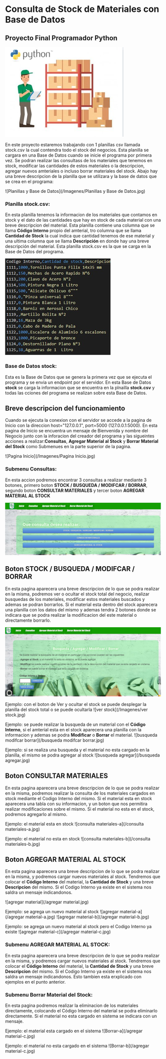 # Consulta de Stock de Materiales con Base de Datos
## Proyecto Final Programador Python

![ControlDeStock](/Imagenes/ControlDeStock.jpg)


En este proyecto estaremos trabajando con 1 planillas csv llamada stock.csv la cual contendra todo el stock del negocios. Esta planilla se cargara en una Base de Datos cuando se inicie el programa por primera vez. Se podran realizar las consultass de los materiales que tenemos en stock, modificar las cantidades de estos materiales o la descripcion, agregar nuevos amteriales o incluso borrar materiales del stock. 
Abajo hay una breve descripcion de la planilla que se utilizara y la base de datos que se crea en el programa:

![Planillas y Base de Datos](/Imagenes/Planillas y Base de Datos.jpg)

### Planilla **stock.csv**: 
En esta planilla tenemos la informacion de los materiales que contamos en stock y el dato de las cantidades que hay en stock de cada material con una breve descripcion del material. Esta planilla contiene una columna que se llama **Código Interno** propio del amterial, tro columna que se llama **Cantidad de Stock** la cual indica que cantidad tenemos de ese material y una ultima columna que se llama **Descripción** en donde hay una breve descripción del material. Esta planilla stock.csv es la que se carga en la Base de Datos del programa.

![stock.csv](/Imagenes/stock.csv.jpg)

### Base de Datos **stock**: 
Esta es la Base de Datos que se genera la primera vez que se ejecuta el programa y se envia un endpoint por el servidor. En esta Base de Datos **stock** se carga la informacion que se encuentra en la plnailla **stock.csv** y todas las cciones del programa se realizan sobre esta Base de Datos. 


## Breve descripcion del funcionamiento

Cuando se ejecuta la conexion con el servidor se accede a la pagina de Inicio con la direccion host="127.0.0.1", port=5000 (127.0.0.1:5000). En esta pagina de Inicio se encuentra un mensaje de Bienvenida y nombre del Negocio junto con la inforacion del creador del programa y las sigueintes acciones a realizar:**Consultas**, **Agregar Material al Stock** y **Borrar Material del Stock** como Submenues en la parte superior de la pagina.

![Pagina Inicio](/Imagenes/Pagina Inicio.jpg)


### Submenu **Consultas**: 
En esta accion podremos encontrar 3 consultas a realizar mediante 3 botones, primero boton **STOCK / BUSQUEDA / MODIFCAR / BORRAR**, segundo boton **CONSULTAR MATERIALES** y tercer boton **AGREGAR MATERIAL AL STOCK** 

![Consulta-a](/Imagenes/Consulta-a.jpg)

## Boton **STOCK / BUSQUEDA / MODIFCAR / BORRAR**
En esta pagina aparecera una breve descripcion de lo que se podra realizar en la misma, podremos ver o ocultar el stock total del negocio, realizar busquedas de los materiales, modificar estos materiales buscados y ademas se podran borrarlos. Si el material esta dentro del stock aparecera una planilla con los datos del mismo y ademas tendra 2 botones donde se indicara que se podra realizar la modificacion del este material o directamente borrarlo.

![stock-busqueda-modificar-borrar](/Imagenes/stock-busqueda-modificar-borrar.jpg)

Ejemplo: con el boton de Ver y ocultar el stock se puede desplegar la planilla del stock total o se puede ocultarla
![ver stock](/Imagenes/ver stock.jpg)

Ejemplo: se puede realizar la busqueda de un material con el **Código Interno**, si el amterial esta en el stock aparecera una planilla con la informacion y ademas se podra **Modificar** o **Borrar** el material.
![busqueda modifcar borrar](/busqueda modifcar borrar.jpg)

Ejemplo: si se realiza una busqueda y el material no esta cargado en la planilla, el mismo se podra agregar al stock
![busqueda agregar](/busqueda agregar.jpg)

## Boton **CONSULTAR MATERIALES**
En esta pagina aparecera una breve descripcion de lo que se podra realizar en la misma, podremos realizar la consulta de los materiales cargados en stock mediante el Codigo Interno del mismo. Si el material esta en stock aparecera una tabla con su informacion, y un boton que nos permitira realizar modificaciones sobre el mismo. Si el material no esta en el stock, podremos agregarlo al mismo.

Ejemplo: el material esta en stock
![consulta materiales-a](/consulta materiales-a.jpg)

Ejemplo: el material no esta en stock
![consulta materiales-b](/consulta materiales-b.jpg)

## Boton **AGREGAR MATERIAL AL STOCK**
En esta pagina aparecera una breve descripcion de lo que se podra realizar en la misma, y podremos cargar nuevos materiales al stock. Tendremos que colocar el **Código Interno** del material, la **Cantidad de Stock** y una breve **Descripcion** del mismo. Si el Codigo Interno ya existe en el sistema nos saldra un mensaje indicandonos.

![agregar material](/agregar material.jpg)

Ejemplo: se agrega un nuevo material al stock
![agregar material-a](/agregar material-a.jpg)
![agregar material-b](/agregar material-b.jpg)

Ejemplo: se agrega un nuevo material al stock pero el Codigo Interno ya existe
![agregar material-c](/agregar material-c.jpg)

### Submenu **AGREGAR MATERIAL AL STOCK**: 
En esta pagina aparecera una breve descripcion de lo que se podra realizar en la misma, y podremos cargar nuevos materiales al stock. Tendremos que colocar el **Código Interno** del material, la **Cantidad de Stock** y una breve **Descripcion** del mismo. Si el Codigo Interno ya existe en el sistema nos saldra un mensaje indicandonos. Esto tambien esta erxplicado con ejemplos en el punto anterior. 

### Submenu **Borrar Material del Stock**:
En esta pagina podremos realizar la eliminacion de los materiales directamente, colocando el Código Interno del material se podra eliminarlo directamente. Si el material no esta cargado en sistema se indicara con un mensaje.

Ejemplo: el material esta cargado en el sistema
![Borrar-a](/agregar material-c.jpg)


Ejemplo: el material no esta cargado en el sistema
![Borrar-b](/agregar material-c.jpg)
